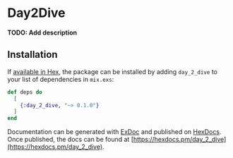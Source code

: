 # Day2Dive

**TODO: Add description**

## Installation

If [available in Hex](https://hex.pm/docs/publish), the package can be installed
by adding `day_2_dive` to your list of dependencies in `mix.exs`:

```elixir
def deps do
  [
    {:day_2_dive, "~> 0.1.0"}
  ]
end
```

Documentation can be generated with [ExDoc](https://github.com/elixir-lang/ex_doc)
and published on [HexDocs](https://hexdocs.pm). Once published, the docs can
be found at [https://hexdocs.pm/day_2_dive](https://hexdocs.pm/day_2_dive).

